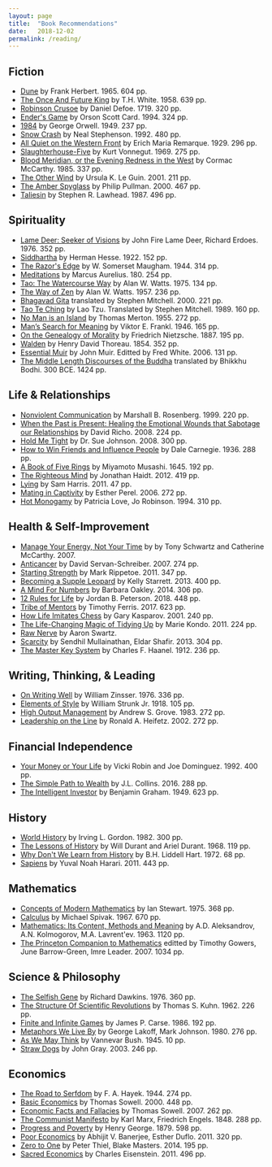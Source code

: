 ```yaml
---
layout: page
title:  "Book Recommendations"
date:   2018-12-02
permalink: /reading/
---
```



Fiction
-----------
- [Dune] by Frank Herbert. 1965. 604 pp.
- [The Once And Future King] by T.H. White. 1958. 639 pp.
- [Robinson Crusoe] by Daniel Defoe. 1719. 320 pp.
- [Ender's Game] by Orson Scott Card. 1994. 324 pp.
- [1984] by George Orwell. 1949. 237 pp.
- [Snow Crash] by Neal Stephenson. 1992. 480 pp.
- [All Quiet on the Western Front] by Erich Maria Remarque. 1929. 296 pp.
- [Slaughterhouse-Five] by Kurt Vonnegut. 1969. 275 pp.
- [Blood Meridian, or the Evening Redness in the West] by Cormac McCarthy. 1985. 337 pp.
- [The Other Wind] by Ursula K. Le Guin. 2001. 211 pp.
- [The Amber Spyglass] by Philip Pullman. 2000. 467 pp.
- [Taliesin] by Stephen R. Lawhead. 1987. 496 pp.

[Robinson Crusoe]: https://www.goodreads.com/book/show/2932.Robinson_Crusoe
[Dune]: https://www.goodreads.com/book/show/234225.Dune
[Ender's Game]: https://www.goodreads.com/book/show/375802.Ender_s_Game
[The Once And Future King]: https://www.goodreads.com/book/show/43545.The_Once_and_Future_King
[1984]: https://www.goodreads.com/book/show/40961427-1984
[Snow Crash]: https://www.goodreads.com/book/show/40651883-snow-crash
[All Quiet on the Western Front]: https://www.goodreads.com/book/show/355697.All_Quiet_on_the_Western_Front
[Slaughterhouse-Five]: https://www.goodreads.com/book/show/4981.Slaughterhouse_Five
[Blood Meridian, or the Evening Redness in the West]: https://www.goodreads.com/book/show/394535.Blood_Meridian_or_the_Evening_Redness_in_the_West
[The Other Wind]: https://www.goodreads.com/book/show/13658.The_Other_Wind
[The Amber Spyglass]: https://www.goodreads.com/book/show/18122.The_Amber_Spyglass
[Taliesin]: https://www.goodreads.com/book/show/73906.Taliesin


Spirituality
-----------
- [Lame Deer: Seeker of Visions] by John Fire Lame Deer,  Richard Erdoes. 1976. 352 pp.
- [Siddhartha] by Herman Hesse. 1922. 152 pp.
- [The Razor's Edge] by W. Somerset Maugham. 1944. 314 pp.
- [Meditations] by Marcus Aurelius. 180. 254 pp.
- [Tao: The Watercourse Way] by Alan W. Watts. 1975. 134 pp.
- [The Way of Zen] by Alan W. Watts. 1957. 236 pp.
- [Bhagavad Gita] translated by Stephen Mitchell. 2000. 221 pp.
- [Tao Te Ching] by Lao Tzu. Translated by Stephen Mitchell. 1989. 160 pp.
- [No Man is an Island] by Thomas Merton. 1955. 272 pp.
- [Man’s Search for Meaning] by Viktor E. Frankl. 1946. 165 pp.
- [On the Genealogy of Morality] by Friedrich Nietzsche. 1887. 195 pp.
- [Walden] by Henry David Thoreau. 1854. 352 pp.
- [Essential Muir] by John Muir. Editted by Fred White. 2006. 131 pp.
- [The Middle Length Discourses of the Buddha] translated by Bhikkhu Bodhi. 300 BCE. 1424 pp.

[Siddhartha]: https://www.goodreads.com/book/show/52036.Siddhartha
[Meditations]: https://www.goodreads.com/book/show/30659.Meditations
[Tao: The Watercourse Way]: https://www.goodreads.com/book/show/196329.Tao
[The Way of Zen]: https://www.goodreads.com/book/show/514210.The_Way_of_Zen
[Bhagavad Gita]: https://www.goodreads.com/book/show/13393265-bhagavad-gita
[Tao Te Ching]: https://www.goodreads.com/book/show/1578129.Tao_Te_Ching
[No Man is an Island]: https://www.goodreads.com/book/show/99690.No_Man_Is_an_Island
[Man’s Search for Meaning]: https://www.goodreads.com/book/show/4069.Man_s_Search_for_Meaning
[On the Genealogy of Morality]: https://www.goodreads.com/book/show/80448.On_the_Genealogy_of_Morality
[The Razor's Edge]: https://www.goodreads.com/book/show/31196.The_Razor_s_Edge
[Walden]: https://www.goodreads.com/book/show/16902.Walden
[The Middle Length Discourses of the Buddha]: https://www.goodreads.com/book/show/232708.The_Middle_Length_Discourses_of_the_Buddha
[Essential Muir]: https://www.goodreads.com/book/show/238717.Essential_Muir?from_search=true
[Lame Deer: Seeker of Visions]: https://www.goodreads.com/book/show/226354.Lame_Deer_Seeker_of_Visions?ac=1&from_search=true&qid=os1wfobpF6&rank=1

Life & Relationships
-----------
- [Nonviolent Communication] by Marshall B. Rosenberg. 1999. 220 pp.
- [When the Past is Present: Healing the Emotional Wounds that Sabotage our Relationships] by David Richo. 2008. 224 pp.
- [Hold Me Tight] by Dr. Sue Johnson. 2008. 300 pp.
- [How to Win Friends and Influence People] by Dale Carnegie. 1936. 288 pp.
- [A Book of Five Rings] by Miyamoto Musashi. 1645. 192 pp.
- [The Righteous Mind] by Jonathan Haidt. 2012. 419 pp.
- [Lying] by Sam Harris. 2011. 47 pp.
- [Mating in Captivity] by Esther Perel. 2006. 272 pp.
- [Hot Monogamy] by Patricia Love,  Jo Robinson. 1994. 310 pp.

[How to Win Friends and Influence People]: https://www.goodreads.com/book/show/4865.How_to_Win_Friends_and_Influence_People
[A Book of Five Rings]: https://www.goodreads.com/book/show/867247.A_Book_of_Five_Rings
[The Righteous Mind]: https://www.goodreads.com/book/show/11324722-the-righteous-mind
[Lying]: https://www.goodreads.com/book/show/18869177-lying
[Mating in Captivity]: https://www.goodreads.com/book/show/27485.Mating_in_Captivity
[Hold Me Tight]: https://www.goodreads.com/book/show/2153780.Hold_Me_Tight
[Hot Monogamy]: https://www.goodreads.com/book/show/80308.Hot_Monogamy
[Nonviolent Communication]: https://www.goodreads.com/book/show/71730.Nonviolent_Communication
[When the Past is Present: Healing the Emotional Wounds that Sabotage our Relationships]: https://www.goodreads.com/book/show/2725658-when-the-past-is-present

Health & Self-Improvement
-----------
- [Manage Your Energy, Not Your Time] by by Tony Schwartz	and Catherine McCarthy. 2007.
- [Anticancer] by David Servan-Schreiber. 2007. 274 pp.
- [Starting Strength] by Mark Rippetoe. 2011. 347 pp.
- [Becoming a Supple Leopard] by Kelly Starrett. 2013. 400 pp.
- [A Mind For Numbers] by Barbara Oakley. 2014. 306 pp.
- [12 Rules for Life] by Jordan B. Peterson. 2018. 448 pp.
- [Tribe of Mentors] by Timothy Ferris. 2017. 623 pp.
- [How Life Imitates Chess] by Gary Kasparov. 2001. 240 pp.
- [The Life-Changing Magic of Tidying Up] by Marie Kondo. 2011. 224 pp.
- [Raw Nerve] by Aaron Swartz.
- [Scarcity] by Sendhil Mullainathan, Eldar Shafir. 2013. 304 pp.
- [The Master Key System] by Charles F. Haanel. 1912. 236 pp.

[Starting Strength]: https://www.goodreads.com/book/show/40965592-starting-strength
[Becoming a Supple Leopard]: https://www.goodreads.com/book/show/13594266-becoming-a-supple-leopard
[A Mind For Numbers]: https://www.goodreads.com/book/show/18693655-a-mind-for-numbers
[12 Rules for Life]: https://www.goodreads.com/book/show/30257963-12-rules-for-life
[Tribe of Mentors]: https://www.goodreads.com/book/show/36200111-tribe-of-mentors
[How Life Imitates Chess]: https://www.goodreads.com/book/show/749622.How_Life_Imitates_Chess
[The Life-Changing Magic of Tidying Up]: https://www.goodreads.com/book/show/22318578-the-life-changing-magic-of-tidying-up
[Raw Nerve]: http://www.aaronsw.com/weblog/rawnerve
[Anticancer]: https://www.goodreads.com/book/show/1886829.Anticancer_A_New_Way_of_Life?ac=1
[Scarcity]: https://www.goodreads.com/book/show/17286670-scarcity?ac=1
[The Master Key System]: https://www.goodreads.com/book/show/71316.The_Master_Key_System
[Manage Your Energy, Not Your Time]: https://hbr.org/2007/10/manage-your-energy-not-your-time

Writing, Thinking, & Leading
-----------
- [On Writing Well] by William Zinsser. 1976. 336 pp.
- [Elements of Style] by William Strunk Jr. 1918. 105 pp.
- [High Output Management] by Andrew S. Grove. 1983. 272 pp.
- [Leadership on the Line] by Ronald A. Heifetz. 2002. 272 pp.

[On Writing Well]: https://www.goodreads.com/book/show/53343.On_Writing_Well
[Elements of Style]: https://www.goodreads.com/book/show/33514.The_Elements_of_Style
[High Output Management]: https://www.goodreads.com/book/show/324750.High_Output_Management
[Leadership on the Line]: https://www.goodreads.com/book/show/210009.Leadership_on_the_Line


Financial Independence
-----------
- [Your Money or Your Life] by Vicki Robin and Joe Dominguez. 1992. 400 pp.
- [The Simple Path to Wealth] by J.L. Collins. 2016. 288 pp.
- [The Intelligent Investor] by Benjamin Graham. 1949. 623 pp.

[Your Money or Your Life]: https://www.goodreads.com/book/show/78428.Your_Money_or_Your_Life
[The Simple Path to Wealth]: https://www.goodreads.com/book/show/30646587-the-simple-path-to-wealth
[The Intelligent Investor]: https://www.goodreads.com/book/show/106835.The_Intelligent_Investor?ac=1


History
-----------
- [World History] by Irving L. Gordon. 1982. 300 pp.
- [The Lessons of History] by Will Durant and Ariel Durant. 1968. 119 pp.
- [Why Don't We Learn from History] by B.H. Liddell Hart. 1972. 68 pp.
- [Sapiens] by Yuval Noah Harari. 2011. 443 pp.

[World History]: https://www.goodreads.com/book/show/2484491.World_History
[The Lessons of History]: https://www.goodreads.com/book/show/174713.The_Lessons_of_History
[Why Don't We Learn From History]: https://www.goodreads.com/book/show/4461869-why-don-t-we-learn-from-history
[Sapiens]: https://www.goodreads.com/book/show/23692271-sapiens


Mathematics
-----------
- [Concepts of Modern Mathematics] by Ian Stewart. 1975. 368 pp.
- [Calculus] by Michael Spivak. 1967. 670 pp.
- [Mathematics: Its Content, Methods and Meaning] by A.D. Aleksandrov,  A.N. Kolmogorov, M.A. Lavrent'ev. 1963. 1120 pp.
- [The Princeton Companion to Mathematics] editted by Timothy Gowers, June Barrow-Green, Imre Leader. 2007. 1034 pp.

[Concepts of Modern Mathematics]: https://www.goodreads.com/book/show/183761.Concepts_of_Modern_Mathematics
[Calculus]: https://www.goodreads.com/book/show/328645.Calculus
[Mathematics: Its Content, Methods and Meaning]: https://www.goodreads.com/book/show/405880.Mathematics
[The Princeton Companion to Mathematics]: https://www.goodreads.com/book/show/1471873.The_Princeton_Companion_to_Mathematics

Science & Philosophy
-----------
- [The Selfish Gene] by Richard Dawkins. 1976. 360 pp.
- [The Structure Of Scientific Revolutions] by Thomas S. Kuhn. 1962. 226 pp.
- [Finite and Infinite Games] by James P. Carse. 1986. 192 pp.
- [Metaphors We Live By] by George Lakoff, Mark Johnson. 1980. 276 pp.
- [As We May Think] by Vannevar Bush. 1945. 10 pp.
- [Straw Dogs] by John Gray. 2003. 246 pp.

[Straw Dogs]: https://www.goodreads.com/book/show/230733.Straw_Dogs?ac=1&from_search=true
[The Selfish Gene]: https://www.goodreads.com/book/show/61535.The_Selfish_Gene
[The Structure of Scientific Revolutions]: https://www.goodreads.com/book/show/61539.The_Structure_of_Scientific_Revolutions
[Finite and Infinite Games]: https://www.goodreads.com/book/show/189989.Finite_and_Infinite_Games
[Metaphors We Live By]: https://www.goodreads.com/book/show/34459.Metaphors_We_Live_By
[As We May Think]: https://www.goodreads.com/book/show/21407422-as-we-may-think

Economics
-----------
- [The Road to Serfdom] by F. A. Hayek. 1944. 274 pp.
- [Basic Economics] by Thomas Sowell. 2000. 448 pp.
- [Economic Facts and Fallacies] by Thomas Sowell. 2007. 262 pp.
- [The Communist Manifesto] by Karl Marx, Friedrich Engels. 1848. 288 pp.
- [Progress and Poverty] by Henry George. 1879. 598 pp.
- [Poor Economics] by Abhijit V. Banerjee,  Esther Duflo. 2011. 320 pp.
- [Zero to One] by Peter Thiel,  Blake Masters. 2014. 195 pp.
- [Sacred Economics] by Charles Eisenstein. 2011. 496 pp.

[The Road to Serfdom]: https://www.goodreads.com/book/show/299215.The_Road_to_Serfdom?ac=1&from_search=true
[Basic Economics]: https://www.goodreads.com/book/show/3023.Basic_Economics
[Economic Facts and Fallacies]: https://www.goodreads.com/book/show/2064279.Economic_Facts_and_Fallacies
[The Communist Manifesto]: https://www.goodreads.com/book/show/30474.The_Communist_Manifesto
[Progress and Poverty]: https://www.goodreads.com/book/show/552175.Progress_and_Poverty
[On Liberty]: https://www.goodreads.com/book/show/385228.On_Liberty
[Poor Economics]: https://www.goodreads.com/book/show/10245602-poor-economics
[Zero to One]: https://www.goodreads.com/book/show/18050143-zero-to-one
[Sacred Economics]: https://www.goodreads.com/book/show/11289729-sacred-economics
